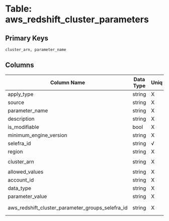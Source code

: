 # Table: aws_redshift_cluster_parameters

## Primary Keys 

```
cluster_arn, parameter_name
```


## Columns 

|  Column Name   |  Data Type  | Uniq | Nullable | Description | 
|  ----  | ----  | ----  | ----  | ---- | 
| apply_type | string | X | √ |  | 
| source | string | X | √ |  | 
| parameter_name | string | X | √ |  | 
| description | string | X | √ |  | 
| is_modifiable | bool | X | √ |  | 
| minimum_engine_version | string | X | √ |  | 
| selefra_id | string | √ | √ | primary keys value md5 | 
| region | string | X | √ |  | 
| cluster_arn | string | X | √ | `The Amazon Resource Name (ARN) for the resource.` | 
| allowed_values | string | X | √ |  | 
| account_id | string | X | √ |  | 
| data_type | string | X | √ |  | 
| parameter_value | string | X | √ |  | 
| aws_redshift_cluster_parameter_groups_selefra_id | string | X | X | fk to aws_redshift_cluster_parameter_groups.selefra_id | 


